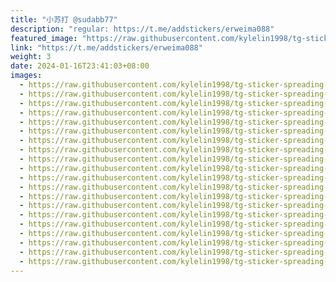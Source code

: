 ```yaml
---
title: "小苏打 @sudabb77"
description: "regular: https://t.me/addstickers/erweima088"
featured_image: "https://raw.githubusercontent.com/kylelin1998/tg-sticker-spreading-worldwide-images/main/img/46454735-439b-42b7-b999-294bacba781a.jpg"
link: "https://t.me/addstickers/erweima088"
weight: 3
date: 2024-01-16T23:41:03+08:00
images:
  - https://raw.githubusercontent.com/kylelin1998/tg-sticker-spreading-worldwide-images/main/img/46454735-439b-42b7-b999-294bacba781a.jpg
  - https://raw.githubusercontent.com/kylelin1998/tg-sticker-spreading-worldwide-images/main/img/59923942-ff48-4c60-9f81-80e316bef5ca.jpg
  - https://raw.githubusercontent.com/kylelin1998/tg-sticker-spreading-worldwide-images/main/img/e7ad5b54-9ea1-4dd7-a424-1d8b956b4046.jpg
  - https://raw.githubusercontent.com/kylelin1998/tg-sticker-spreading-worldwide-images/main/img/cb21c9ed-e75d-4a33-98f9-676c9cad901e.jpg
  - https://raw.githubusercontent.com/kylelin1998/tg-sticker-spreading-worldwide-images/main/img/30731637-161d-4852-823f-df3d604143ae.jpg
  - https://raw.githubusercontent.com/kylelin1998/tg-sticker-spreading-worldwide-images/main/img/0c04e196-bd61-42da-9581-1712467f58f8.jpg
  - https://raw.githubusercontent.com/kylelin1998/tg-sticker-spreading-worldwide-images/main/img/1af3a899-1df7-408c-9b1b-3c8b3409bbcc.jpg
  - https://raw.githubusercontent.com/kylelin1998/tg-sticker-spreading-worldwide-images/main/img/a12a9a00-24d8-434b-926c-83701170fd42.jpg
  - https://raw.githubusercontent.com/kylelin1998/tg-sticker-spreading-worldwide-images/main/img/9e97654a-d468-48aa-88ce-81d31f057d5d.jpg
  - https://raw.githubusercontent.com/kylelin1998/tg-sticker-spreading-worldwide-images/main/img/2d78b1d4-04d8-4b07-b872-aac35cab960f.jpg
  - https://raw.githubusercontent.com/kylelin1998/tg-sticker-spreading-worldwide-images/main/img/90c55650-c386-464d-820a-3007514d6b3d.jpg
  - https://raw.githubusercontent.com/kylelin1998/tg-sticker-spreading-worldwide-images/main/img/408a3562-742c-423d-9ba4-cf82058e1c91.jpg
  - https://raw.githubusercontent.com/kylelin1998/tg-sticker-spreading-worldwide-images/main/img/7d909be5-3253-4eae-ba15-18e8acc94bb4.jpg
  - https://raw.githubusercontent.com/kylelin1998/tg-sticker-spreading-worldwide-images/main/img/f700b4ff-a3c6-4719-96db-126f117298b8.jpg
  - https://raw.githubusercontent.com/kylelin1998/tg-sticker-spreading-worldwide-images/main/img/c0c1d460-804e-4436-9827-d1e65213dc19.jpg
  - https://raw.githubusercontent.com/kylelin1998/tg-sticker-spreading-worldwide-images/main/img/be504b22-9067-4293-b401-31e37483be2b.jpg
  - https://raw.githubusercontent.com/kylelin1998/tg-sticker-spreading-worldwide-images/main/img/aed49b4d-4807-4e4e-b4d6-2b08d58af2b7.jpg
  - https://raw.githubusercontent.com/kylelin1998/tg-sticker-spreading-worldwide-images/main/img/155ec1b4-6fe3-46d6-a75c-1226cfc596eb.jpg
  - https://raw.githubusercontent.com/kylelin1998/tg-sticker-spreading-worldwide-images/main/img/51ec0ce6-a8a4-42d7-8d3a-3affb444d66a.jpg
  - https://raw.githubusercontent.com/kylelin1998/tg-sticker-spreading-worldwide-images/main/img/f61ec533-ec52-4aca-a5f4-64e73f1db10b.jpg
---
```

